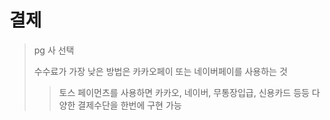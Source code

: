 # 결제

> pg 사 선택
>
> 수수료가 가장 낮은 방법은 카카오페이 또는 네이버페이를 사용하는 것
>
> > 토스 페이먼츠를 사용하면 카카오, 네이버, 무통장입급, 신용카드 등등 다양한 결제수단을 한번에 구현 가능
